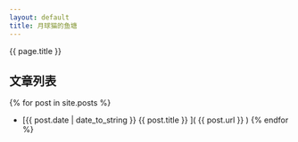 ```yaml
---
layout: default
title: 月球猫的鱼塘
---
```

{{ page.title }}
## 文章列表

{% for post in site.posts %}
- [{{ post.date | date_to_string }} {{ post.title }} ]( {{ post.url }} )
{% endfor %}

